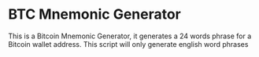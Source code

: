 # BTC Mnemonic Generator
This is a Bitcoin Mnemonic Generator, it generates a 24 words phrase for a Bitcoin wallet address. This script will only generate english word phrases
